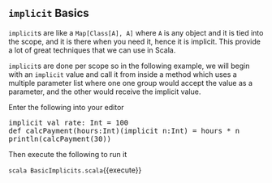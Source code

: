 ## `implicit` Basics

`implicit`s are like a `Map[Class[A], A]` where `A` is any object and it is tied into the scope, and it is there when you need it, hence it is implicit. This provide a lot of great techniques that we can use in Scala.

`implicit`s are done per scope so in the following example, we will begin with an `implicit` value and call it from inside a method which uses a multiple parameter list where one one group would accept the value as a parameter, and the other would receive the implicit value.

Enter the following into your editor

<pre class="file" data-filename="BasicImplicits.scala" data-target="replace">
implicit val rate: Int = 100
def calcPayment(hours:Int)(implicit n:Int) = hours * n
println(calcPayment(30))
</pre>

Then execute the following to run it

`scala BasicImplicits.scala`{{execute}}
